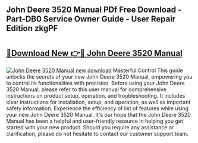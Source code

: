 ## John Deere 3520 Manual PDf Free Download - Part-DB0 Service Owner Guide - User Repair Edition zkgPF

# <h2><a href="http://bc86074.oget.top/?id=John+Deere+3520+Manual">🔗Download New 👉🔴 John Deere 3520 Manual</a></h2>

[![John Deere 3520 Manual new download](https://i.imgur.com/5g1atiW.png)](http://bc86074.oget.top/?id=John+Deere+3520+Manual)
Masterful Control This guide unlocks the secrets of your new John Deere 3520 Manual, empowering you to control its functionalities with precision. Before using your John Deere 3520 Manual, please refer to this user manual for comprehensive instructions on product setup, operation, and troubleshooting. It includes clear instructions for installation, setup, and operation, as well as important safety information. Experience the efficiency of list of features while using your new John Deere 3520 Manual. It's our hope that the John Deere 3520 Manual has been a helpful and user-friendly resource in helping you get started with your new product. Should you require any assistance or clarification, please do not hesitate to contact our customer support team.
